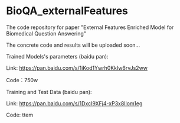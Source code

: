 # BioQA_externalFeatures
The code repository for paper "External Features Enriched Model for Biomedical Question Answering"

The concrete code and results will be uploaded soon...

Trained Models's parameters (baidu pan): 

Link: https://pan.baidu.com/s/1iKod1Ywrh0KkIw6rvJs2ww 

Code：750w 

Training and Test Data (baidu pan):

Link: https://pan.baidu.com/s/1DxcI9XFj4-xP3x8Ilom1eg 

Code: ttem 


